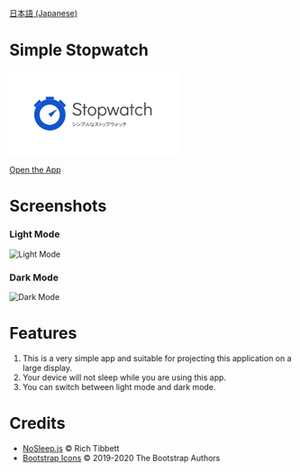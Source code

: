 [日本語 (Japanese)](README_ja.md)
# Simple Stopwatch

<img src="./favicon/OGP.png" alt="logo" width = 60%>

[Open the App](https://r-40021.github.io/stopwatch/)

# Screenshots
### Light Mode
![Light Mode](https://user-images.githubusercontent.com/75155258/124371427-9e232d80-dcbc-11eb-9459-d2d2164b566c.png)

### Dark Mode
![Dark Mode](https://user-images.githubusercontent.com/75155258/124371431-a8452c00-dcbc-11eb-9659-ee9ffa77da5e.png)

# Features
1. This is a very simple app and suitable for projecting this application on a large display.
2. Your device will not sleep while you are using this app.
3. You can switch between light mode and dark mode.

# Credits
- [NoSleep.js](https://github.com/richtr/NoSleep.js) &copy; Rich Tibbett
- [Bootstrap Icons](https://github.com/twbs/icons/blob/main/LICENSE.md) &copy; 2019-2020 The Bootstrap Authors

